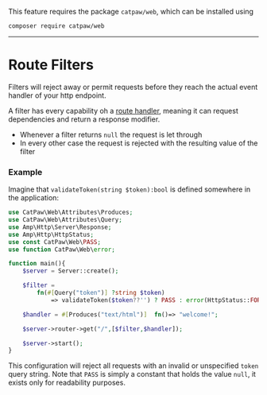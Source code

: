 This feature requires the package `catpaw/web`, which can be installed using<br/>
```
composer require catpaw/web
```
<hr/>

# Route Filters

Filters will reject away or permit requests before they reach the actual event handler of your http endpoint.<br/>

A filter has every capability oh a [route handler](./1.routes.md), meaning it can request dependencies and return a
response modifier.<br/>

- Whenever a filter returns `null` the request is let through
- In every other case the request is rejected with the resulting value of the filter

### Example

Imagine that `validateToken(string $token):bool` is defined somewhere in the application:

```php
use CatPaw\Web\Attributes\Produces;
use CatPaw\Web\Attributes\Query;
use Amp\Http\Server\Response;
use Amp\Http\HttpStatus;
use const CatPaw\Web\PASS;
use function CatPaw\Web\error;

function main(){
    $server = Server::create();

    $filter = 
        fn(#[Query("token")] ?string $token) 
            => validateToken($token??'') ? PASS : error(HttpStatus::FORBIDDEN, "Invalid token.");

    $handler = #[Produces("text/html")]  fn()=> "welcome!";

    $server->router->get("/",[$filter,$handler]);

    $server->start();
}
```

This configuration will reject all requests with an invalid or unspecified `token` query string.
Note that `PASS` is simply a constant that holds the value `null`, it exists only for readability purposes.